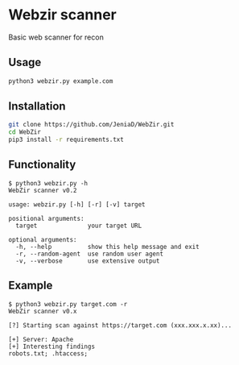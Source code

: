 # Webzir scanner
Basic web scanner for recon

## Usage
```sh
python3 webzir.py example.com
```

## Installation
```sh
git clone https://github.com/JeniaD/WebZir.git
cd WebZir
pip3 install -r requirements.txt
```

## Functionality
```
$ python3 webzir.py -h
WebZir scanner v0.2

usage: webzir.py [-h] [-r] [-v] target

positional arguments:
  target              your target URL

optional arguments:
  -h, --help          show this help message and exit
  -r, --random-agent  use random user agent
  -v, --verbose       use extensive output
```

## Example
```
$ python3 webzir.py target.com -r
WebZir scanner v0.x

[?] Starting scan against https://target.com (xxx.xxx.x.xx)...

[+] Server: Apache
[+] Interesting findings
robots.txt; .htaccess;
```